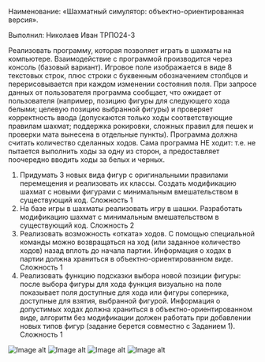 Наименование: «Шахматный симулятор: объектно-ориентированная версия».
    
Выполнил: Николаев Иван ТРПО24-3
    
Реализовать программу, которая позволяет играть в шахматы на компьютере.
Взаимодействие с программой производится через консоль (базовый вариант). Игровое
поле изображается в виде 8 текстовых строк, плюс строки с буквенным обозначением
столбцов и перерисовывается при каждом изменении состояния
поля. При запросе данных от пользователя программа сообщает, что ожидает от
пользователя (например, позицию фигуры для следующего хода белыми; целевую
позицию выбранной фигуры) и проверяет корректность ввода (допускаются только ходы
соответствующие правилам шахмат; поддержка рокировки, сложных правил для пешек и
проверки мата вынесена в отдельные пункты). Программа должна считать количество
сделанных ходов.
    Сама программа НЕ ходит: т.е. не пытается выполнить ходы за одну из сторон, а
предоставляет поочередно вводить ходы за белых и черных.
1. Придумать 3 новых вида фигур с оригинальными правилами перемещения и
реализовать их классы. Создать модификацию шахмат с новыми фигурами с
минимальным вмешательством в существующий код.
Сложность 1
2. На базе игры в шахматы реализовать игру в шашки. Разработать модификацию
шахмат с минимальным вмешательством в существующий код.
Сложность 2
3. Реализовать возможность «отката» ходов. С помощью специальной команды
можно возвращаться на ход (или заданное количество ходов) назад вплоть до
начала партии. Информация о ходах в партии должна храниться в объектно-ориентированном виде.
Сложность 1
4. Реализовать функцию подсказки выбора новой позиции фигуры: после выбора
фигуры для хода функция визуально на поле показывает поля доступные для хода
или фигуры соперника, доступные для взятия, выбранной фигурой. Информация о
допустимых ходах должна храниться в объектно-ориентированном виде, алгоритм
без модификации должен работать при добавлении новых типов фигур (задание
берется совместно с Заданием 1).
Сложность 1

![Image alt](https://github.com/{username}/{repository}/raw/{branch}/{path}/image.png)
![Image alt](https://github.com/{username}/{repository}/raw/{branch}/{path}/image.png)
![Image alt](https://github.com/{username}/{repository}/raw/{branch}/{path}/image.png)
![Image alt](https://github.com/{username}/{repository}/raw/{branch}/{path}/image.png)